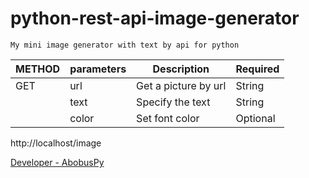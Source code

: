 # python-rest-api-image-generator

`My mini image generator with text by api for python`


|<center>METHOD</center>|parameters|Description         |Required|
|-----------------------|----------|--------------------|--------|
|GET                    |url       |Get a picture by url|String  |
|                       |text      |Specify the text    |String  |
|                       |color     |Set font color      |Optional|

http://localhost/image

[Developer - AbobusPy](https://github.com/AbobusPy)
